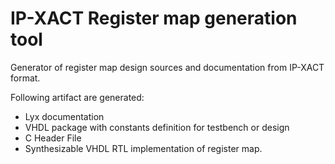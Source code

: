 # IP-XACT Register map generation tool

Generator of register map design sources and documentation from IP-XACT format.

Following artifact are generated:
* Lyx documentation
* VHDL package with constants definition for testbench or design
* C Header File
* Synthesizable VHDL RTL implementation of register map.

